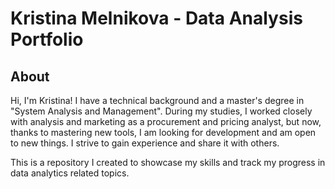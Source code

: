 # Kristina Melnikova - Data Analysis Portfolio

## About
Hi, I'm Kristina! I have a technical background and a master's degree in "System Analysis and Management". During my studies, I worked closely with analysis and marketing as a procurement and pricing analyst, but now, thanks to mastering new tools, I am looking for development and am open to new things. I strive to gain experience and share it with others.

This is a repository I created to showcase my skills and track my progress in data analytics related topics.
